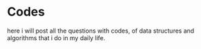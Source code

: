 # Codes 
here i will post all the questions with codes, of data structures and algorithms that i do in my daily life.
